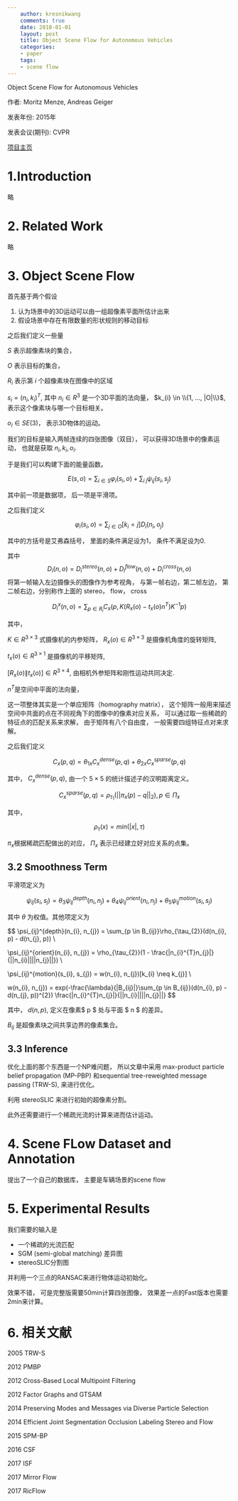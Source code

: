 ```yaml
---
    author: kresnikwang
    comments: true
    date: 2018-01-01
    layout: post
    title: Object Scene Flow for Autonomous Vehicles
    categories:
    - paper
    tags:
    - scene flow
---
```


Object Scene Flow for Autonomous Vehicles

作者: Moritz Menze, Andreas Geiger

发表年份: 2015年

发表会议(期刊): CVPR

[项目主页](http://www.cvlibs.net/projects/objectsceneflow/)

# 1.Introduction
略

# 2. Related Work
略

# 3. Object Scene Flow
首先基于两个假设
1. 认为场景中的3D运动可以由一组超像素平面所估计出来
2. 假设场景中存在有限数量的形状规则的移动目标

之后我们定义一些量

$S$ 表示超像素块的集合，

$O$ 表示目标的集合，

$R_{i}$ 表示第 $i$ 个超像素块在图像中的区域

$s_{i} = (n_{i}, k_{i})^{T}$, 其中 $n_{i} \in R^{3}$ 是一个3D平面的法向量，
$k_{i} \in \\{1, ..., |O|\\}$, 表示这个像素块与哪一个目标相关。

$o_{i} \in SE(3)$， 表示3D物体的运动。

我们的目标是输入两帧连续的四张图像（双目）， 可以获得3D场景中的像素运动，
也就是获取 $n_{i}, k_{i}, o_{i}$.

于是我们可以构建下面的能量函数。

$$
E(s, o) = \sum_{i \in S}\varphi_{i}(s_{i}, o) + \sum_{i ~ j} \psi_{ij}(s_{i}, s_{j})
$$

其中前一项是数据项， 后一项是平滑项。

之后我们定义

$$
\varphi_{i}(s_{i}, o) = \sum_{j \in O}[k_{i} = j] D_{i}(n_{i}, o_{j})
$$

其中的方括号是艾弗森括号， 里面的条件满足设为1， 条件不满足设为0.

其中
$$
D_{i}(n, o) = D_{i}^{stereo}(n, o) + D_{i}^{flow}(n, o) + D_{i}^{cross}(n, o)
$$
将第一帧输入左边摄像头的图像作为参考视角， 与第一帧右边，第二帧左边， 第二帧右边，分别称作上面的 stereo， flow， cross

$$
D_{i}^{x}(n, o) = \sum_{p \in R_{i}}C_{x}(p, K(R_{x}(o) - t_{x}(o)n^{T})K^{-1}p)
$$

其中， 

$K \in R^{3\times3}$ 式摄像机的内参矩阵， 
$R_{x}(o) \in R^{3 \times 3}$ 是摄像机角度的旋转矩阵,

$t_{x}(o) \in R^{3 \times 1}$ 是摄像机的平移矩阵,

$[R_{x}(o)\|t_{x}(o)] \in R^{3\times4}$, 由相机外参矩阵和刚性运动共同决定.

$n^{T}$是空间中平面的法向量， 

这一项整体其实是一个单应矩阵（homography matrix）， 
这个矩阵一般用来描述空间中共面的点在不同视角下的图像中的像素对应关系，
 可以通过取一些稀疏的特征点的匹配关系来求解， 由于矩阵有八个自由度， 一般需要四组特征点对来求解。

之后我们定义

$$
C_{x}(p, q) = \theta_{1x}C_{x}^{dense}(p, q) + \theta_{2x}C_{x}^{sparse}(p, q)
$$

其中，
$C_{x}^{dense}(p, q)$, 由一个 $5 \times 5$ 的统计描述子的汉明距离定义。

$$
C_{x}^{sparse}(p, q) = \rho_{\tau_{1}}(||\pi_{x}(p) - q||_{2}),  p \in \Pi_{x}
$$

其中，

$$
\rho_{\tau}(x) = min(|x|, \tau)
$$

$\pi_{x}$根据稀疏匹配做出的对应， 
$\Pi_{x}$ 表示已经建立好对应关系的点集。


## 3.2 Smoothness Term
平滑项定义为

$$
\psi_{ij}(s_{i}, s_{j}) = \theta_{3}\psi_{ij}^{depth}(n_{i}, n_{j}) + 
\theta_{4}\psi_{ij}^{orient}(n_{i}, n_{j}) +
\theta_{5}\psi_{ij}^{motion}(s_{i}, s_{j})
$$

其中 $\theta$ 为权值。其他项定义为

$$
\psi_{ij}^{depth}(n_{i}, n_{j}) = \sum_{p \in B_{ij}}\rho_{\tau_{2}}(d(n_{i}, p) - d(n_{j}, p)) \\

\psi_{ij}^{orient}(n_{i}, n_{j}) = \rho_{\tau_{2}}(1 - \frac{|n_{i}^{T}n_{j}|}{||n_{i}||||n_{j}||}) \\

\psi_{ij}^{motion}(s_{i}, s_{j}) = w(n_{i}, n_{j})[k_{i} \neq k_{j}] \\

w(n_{i}, n_{j}) = exp(-\frac{\lambda}{|B_{ij}|}\sum_{p \in B_{ij}}(d(n_{i}, p) - d(n_{j}, p))^{2}) \frac{|n_{i}^{T}n_{j}|}{||n_{i}||||n_{j}||}
$$

其中， $d(n, p)$, 定义在像素$ p $ 处与平面 $ n $ 的差异。

$B_{ij}$ 是超像素块之间共享边界的像素集合。

## 3.3 Inference

优化上面的那个东西是一个NP难问题， 所以文章中采用
max-product particle belief propagation \(MP-PBP\) 和sequential tree-reweighted message passing \(TRW-S\), 来进行优化。

利用 stereoSLIC 来进行初始的超像素分割。

此外还需要进行一个稀疏光流的计算来进而估计运动。

# 4. Scene FLow Dataset and Annotation
提出了一个自己的数据库， 主要是车辆场景的scene flow

# 5. Experimental Results
我们需要的输入是
- 一个稀疏的光流匹配
- SGM \(semi-global matching\) 差异图
- stereoSLIC分割图

并利用一个三点的RANSAC来进行物体运动初始化。

效果不错， 可是完整版需要50min计算四张图像，
效果差一点的Fast版本也需要2min来计算。


# 6. 相关文献

2005 TRW-S

2012 PMBP

2012  Cross-Based Local Multipoint Filtering

2012 Factor Graphs and GTSAM

2014 Preserving Modes and Messages via Diverse Particle Selection

2014 Efficient Joint Segmentation Occlusion Labeling Stereo and Flow

2015 SPM-BP

2016 CSF

2017 ISF

2017 Mirror Flow

2017 RicFlow











































